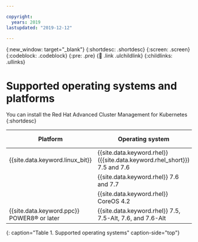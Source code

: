 ```yaml
---

copyright:
  years: 2019
lastupdated: "2019-12-12"

---
```


{:new_window: target="_blank"}
{:shortdesc: .shortdesc}
{:screen: .screen}
{:codeblock: .codeblock}
{:pre: .pre}
{:child: .link .ulchildlink}
{:childlinks: .ullinks}

# Supported operating systems and platforms

You can install the Red Hat Advanced Cluster Management for Kubernetes
{:shortdesc}

|Platform|Operating system| {{site.data.keyword.ocp}} version
|--------|----------------|---|
|{{site.data.keyword.linux_bit}} |{{site.data.keyword.rhel}} ({{site.data.keyword.rhel_short}}) 7.5 and 7.6| 3.11 |
|                           | {{site.data.keyword.rhel}} 7.6 and 7.7 | 4.2 |
| | {{site.data.keyword.rhel}} CoreOS 4.2 | 4.2 |
|{{site.data.keyword.ppc}} <br/> POWER8&reg; or later |{{site.data.keyword.rhel}} 7.5, 7.5-Alt, 7.6, and 7.6-Alt| 3.11 |
{: caption="Table 1. Supported operating systems" caption-side="top"}
